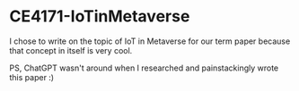 # CE4171-IoTinMetaverse

I chose to write on the topic of IoT in Metaverse for our term paper because that concept in itself is very cool.

PS, ChatGPT wasn't around when I researched and painstackingly wrote this paper :)
